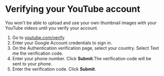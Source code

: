 # Verifying your YouTube account

You won't be able to upload and use your own thumbnail images with your YouTube videos until you verify your account.

1. Go to [youtube.com/verify](https://www.youtube.com/verify)
2. Enter your Google Account credentials to sign in.
3. On the Authentication verification page, select your country. Select Text me the verification code.
4. Enter your phone number. Click **Submit**.The verification code will be sent to your phone.
5. Enter the verification code. Click **Submit**.





